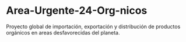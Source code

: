 # Area-Urgente-24-Org-nicos
Proyecto global de importación, exportación y distribución de productos orgánicos en areas desfavorecidas del planeta.
